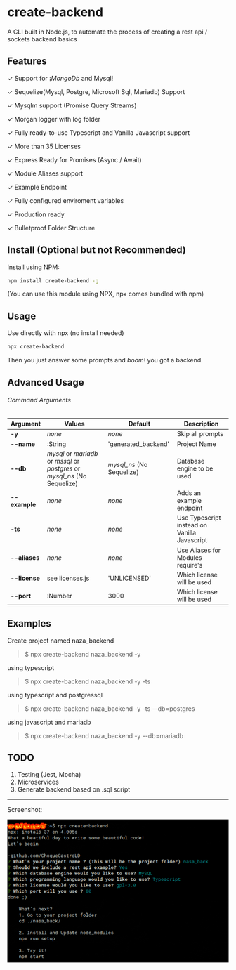 # create-backend
A CLI built in Node.js, to automate the process of creating a rest api / sockets backend basics


## Features

✓ Support for ¡*MongoDb* and Mysql!

✓ Sequelize(Mysql, Postgre, Microsoft Sql, Mariadb) Support

✓ Mysqlm support (Promise Query Streams)

✓ Morgan logger with log folder

✓ Fully ready-to-use Typescript and Vanilla Javascript support

✓ More than 35 Licenses

✓ Express Ready for Promises (Async / Await)

✓ Module Aliases support

✓ Example Endpoint

✓ Fully configured enviroment variables

✓ Production ready

✓ Bulletproof Folder Structure

## Install (Optional but not Recommended)

Install using NPM:
```sh
npm install create-backend -g
```

(You can use this module using NPX, npx comes bundled with npm)

## Usage

Use directly with npx (no install needed)
```sh
npx create-backend
```
Then you just answer some prompts and *boom!* you got a backend.

## Advanced Usage

###### Command Arguments
Argument | Values | Default | Description
--- | --- | --- | ---
**-y** | *none* | *none* | Skip all prompts
**--name** | :String | 'generated_backend' | Project Name
**--db** | *mysql* or *mariadb* or *mssql* or *postgres* or *mysql_ns* (No Sequelize) | *mysql_ns* (No Sequelize) | Database engine to be used
**--example** | *none* | *none* | Adds an example endpoint
**-ts** | *none* | *none* | Use Typescript instead on Vanilla Javascript
**--aliases** | *none* | *none* | Use Aliases for Modules require's
**--license** | see licenses.js | 'UNLICENSED' | Which license will be used
**--port** | :Number | 3000 | Which license will be used

## Examples

Create project named naza_backend
> $ npx create-backend naza_backend -y

using typescript
> $ npx create-backend naza_backend -y -ts

using typescript and postgressql
> $ npx create-backend naza_backend -y -ts --db=postgres

using javascript and mariadb
> $ npx create-backend naza_backend -y --db=mariadb


## TODO
1. Testing (Jest, Mocha)
2. Microservices
3. Generate backend based on .sql script

---
Screenshot:

![Alt text](/ss.png?raw=true "screen")
